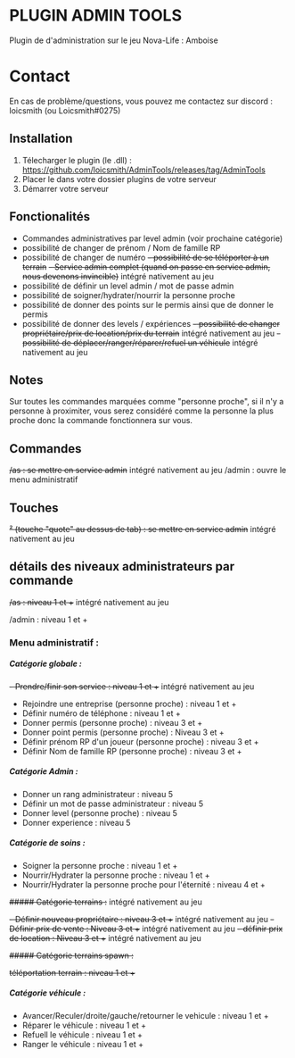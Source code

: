 
# PLUGIN ADMIN TOOLS

Plugin de d'administration sur le jeu Nova-Life : Amboise

# Contact

En cas de problème/questions, vous pouvez me contactez sur discord : loicsmith (ou Loicsmith#0275)


## Installation
1. Télecharger le plugin (le .dll) : https://github.com/loicsmith/AdminTools/releases/tag/AdminTools
2. Placer le dans votre dossier plugins de votre serveur
3. Démarrer votre serveur




## Fonctionalités

- Commandes administratives par level admin (voir prochaine catégorie)
- possibilité de changer de prénom / Nom de famille RP
- possibilité de changer de numéro
~~- possibilité de se téléporter à un terrain~~
~~- Service admin complet (quand on passe en service admin, nous devenons invincible)~~ intégré nativement au jeu
- possibilité de définir un level admin / mot de passe admin
- possibilité de soigner/hydrater/nourrir la personne proche
- possibilité de donner des points sur le permis ainsi que de donner le permis
- possibilité de donner des levels / expériences
~~- possibilité de changer propriétaire/prix de location/prix du terrain~~ intégré nativement au jeu
~~- possibilité de déplacer/ranger/réparer/refuel un véhicule~~ intégré nativement au jeu

## Notes

Sur toutes les commandes marquées comme "personne proche", si il n'y a personne à proximiter, vous serez considéré comme la personne la plus proche donc la commande fonctionnera sur vous.

## Commandes

~~/as : se mettre en service admin~~ intégré nativement au jeu
/admin : ouvre le menu administratif

## Touches

~~² (touche "quote" au dessus de tab) : se mettre en service admin~~ intégré nativement au jeu

## détails des niveaux administrateurs par commande

~~/as : niveau 1 et +~~ intégré nativement au jeu

/admin : niveau 1 et +

 ### Menu administratif :

##### Catégorie globale :

~~- Prendre/finir son service : niveau 1 et +~~ intégré nativement au jeu
- Rejoindre une entreprise (personne proche) : niveau 1 et +
- Définir numéro de téléphone : niveau 1 et +
- Donner permis (personne proche) : niveau 3 et +
- Donner point permis (personne proche) : Niveau 3 et +
- Définir prénom RP d'un joueur (personne proche) : niveau 3 et + 
- Définir Nom de famille RP (personne proche) : niveau 3 et +

##### Catégorie Admin :

- Donner un rang administrateur : niveau 5
- Définir un mot de passe administrateur : niveau 5
- Donner level (personne proche) : niveau 5
- Donner experience : niveau 5
 
##### Catégorie de soins :

- Soigner la personne proche : niveau 1 et +
- Nourrir/Hydrater la personne proche : niveau 1 et +
- Nourrir/Hydrater la personne proche pour l'éternité : niveau 4 et +

~~##### Catégorie terrains :~~ intégré nativement au jeu

~~- Définir nouveau propriétaire : niveau 3 et +~~ intégré nativement au jeu
~~- Définir prix de vente : Niveau 3 et +~~ intégré nativement au jeu
~~- définir prix de location : Niveau 3 et +~~ intégré nativement au jeu

~~##### Catégorie terrains spawn :~~

~~téléportation terrain : niveau 1 et +~~

##### Catégorie véhicule :

- Avancer/Reculer/droite/gauche/retourner le vehicule : niveau 1 et +
- Réparer le véhicule : niveau 1 et +
- Refuell le véhicule : niveau 1 et +
- Ranger le véhicule : niveau 1 et + 
